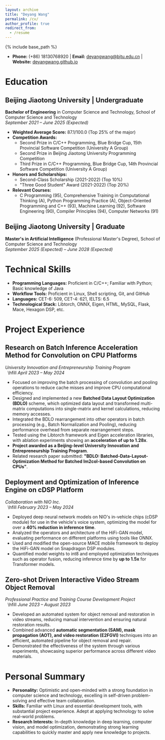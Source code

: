 ```yaml
---
layout: archive
title: "Deyang Wang"
permalink: /cv/
author_profile: true
redirect_from:
  - /resume
---
```


{% include base_path %}

- **Phone:** (+86) 18130768920 | **Email:** [deyangwang@bjtu.edu.cn](mailto:deyangwang@bjtu.edu.cn) | **Website:** [deyangwang.github.io](https://yodelyang.github.io/)

# Education

## Beijing Jiaotong University | Undergraduate  
**Bachelor of Engineering** in Computer Science and Technology, School of Computer Science and Technology  
*September 2021 – June 2025 (Expected)*  

- **Weighted Average Score:** 87.1/100.0 (Top 25% of the major)
- **Competition Awards:**
  - Second Prize in C/C++ Programming, Blue Bridge Cup, 15th Provincial Software Competition (University A Group)
  - Second Prize in Beijing Jiaotong University Programming Competition
  - Third Prize in C/C++ Programming, Blue Bridge Cup, 14th Provincial Software Competition (University A Group)
- **Honors and Scholarships:**
  - Second-Class Scholarship (2021-2022) (Top 10%)
  - "Three Good Student" Award (2021-2022) (Top 20%)
- **Relevant Courses:**
  - C Programming (95), Comprehensive Training in Computational Thinking (A), Python Programming Practice (A), Object-Oriented Programming and C++ (93), Machine Learning (92), Software Engineering (90), Compiler Principles (94), Computer Networks (91)

## Beijing Jiaotong University | Graduate  
**Master's in Artificial Intelligence** (Professional Master's Degree), School of Computer Science and Technology  
*September 2025 (Expected) – June 2028 (Expected)*

# Technical Skills

- **Programming Languages:** Proficient in C/C++; Familiar with Python; Basic knowledge of Java
- **Workflow Tools:** Proficient in Linux, Shell scripting, Git, and GitHub
- **Languages:** CET-6: 509, CET-4: 621, IELTS: 6.5
- **Technological Stack:** Libtorch, ONNX, Eigen, HTML, MySQL, Flask, Mace, Hexagon DSP, etc.

# Project Experience

## Research on Batch Inference Acceleration Method for Convolution on CPU Platforms  
*University Innovation and Entrepreneurship Training Program*  
&nbsp; \hfill  *April 2023 – May 2024*  
- Focused on improving the batch processing of convolution and pooling operations to reduce cache misses and improve CPU computational efficiency.
- Designed and implemented a new **Batched Data Layout Optimization (BDLO)** scheme, which optimized data layout and transformed multi-matrix computations into single-matrix and kernel calculations, reducing memory accesses.
- Integrated the BDLO rearrangement into other operators in batch processing (e.g., Batch Normalization and Pooling), reducing performance overhead from separate rearrangement steps.
- Tested using the Libtorch framework and Eigen acceleration libraries, with ablation experiments showing an **acceleration of up to 1.28x**.
- **Project awarded as a Beijing-level University Innovation and Entrepreneurship Training Program**.
- Related research paper submitted: **"BDLO: Batched-Data-Layout-Optimization Method for Batched Im2col-based Convolution on CPUs"**.

## Deployment and Optimization of Inference Engine on cDSP Platform  
*Collaboration with NIO Inc.*  
&nbsp; \hfill  *February 2023 – May 2024*  
- Deployed deep neural network models on NIO's in-vehicle chips (cDSP module) for use in the vehicle's voice system, optimizing the model for over a **40% reduction in inference time**.
- Analyzed the operators and architecture of the HiFi-GAN model, evaluating performance on different platforms using tools like ONNX.
- Used and modified the open-source MACE mobile framework to deploy the HiFi-GAN model on Snapdragon DSP modules.
- Quantified model weights to int8 and employed optimization techniques such as operator fusion, reducing inference time by **up to 1.5x** for Transformer models.

## Zero-shot Driven Interactive Video Stream Object Removal  
*Professional Practice and Training Course Development Project*  
&nbsp; \hfill  *June 2023 – August 2023*  
- Developed an automated system for object removal and restoration in video streams, reducing manual intervention and ensuring natural restoration results.
- Combined advanced **automatic segmentation (SAM), mask propagation (AOT), and video restoration (E2FGVI)** techniques into an efficient, automated pipeline for object removal and repair.
- Demonstrated the effectiveness of the system through various experiments, showcasing superior performance across different video materials.

# Personal Summary

- **Personality:** Optimistic and open-minded with a strong foundation in computer science and technology, excelling in self-driven problem-solving and effective team collaboration.
- **Skills:** Familiar with Linux and essential development tools, with substantial project experience. Adept at applying technology to solve real-world problems.
- **Research Interests:** In-depth knowledge in deep learning, computer vision, and model optimization, demonstrating strong learning capabilities to quickly master and apply new knowledge to projects.

